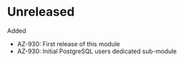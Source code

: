 # Unreleased

Added
  * AZ-930: First release of this module
  * AZ-930: Initial PostgreSQL users dedicated sub-module
